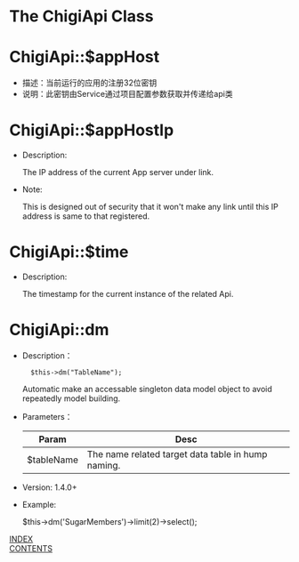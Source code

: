 The ChigiApi Class
===============================

# ChigiApi::$appHost

* 描述：当前运行的应用的注册32位密钥
* 说明：此密钥由Service通过项目配置参数获取并传递给api类

# ChigiApi::$appHostIp

* Description:

	The IP address of the current App server under link.

* Note:

	This is designed out of security that it won't make any link until this IP address is same to that registered.

# ChigiApi::$time

* Description:

	The timestamp for the current instance of the related Api.

# ChigiApi::dm

* Description：

		$this->dm("TableName");

	Automatic make an accessable singleton data model object to avoid repeatedly model building.

* Parameters：

	Param                   |Desc
	------------------------|-----------------------------
	$tableName              |The name related target data table in hump naming.

* Version: 1.4.0+
* Example:

	$this->dm('SugarMembers')->limit(2)->select();

[INDEX](#index)		
[CONTENTS](../README.md#contents)